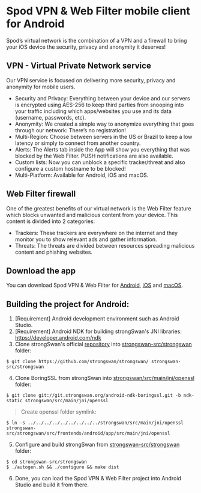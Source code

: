 # Spod VPN & Web Filter mobile client for Android

Spod’s virtual network is the combination of a VPN and a firewall to bring your iOS device the security, privacy and anonymity it deserves!

## VPN - Virtual Private Network service

Our VPN service is focused on delivering more security, privacy and anonymity for mobile users.

* Security and Privacy: Everything between your device and our servers is encrypted using AES-256 to keep third parties from snooping into your traffic including which apps/websites you use and its data (username, passwords, etc).
* Anonymity: We created a simple way to anonymize everything that goes through our network: There’s no registration!
* Multi-Region: Choose between servers in the US or Brazil to keep a low latency or simply to connect from another country.
* Alerts: The Alerts tab inside the App will show you everything that was blocked by the Web Filter. PUSH notifications are also available.
* Custom lists: Now you can unblock a specific tracker/threat and also configure a custom hostname to be blocked!
* Multi-Platform: Available for Android, iOS and macOS.


## Web Filter firewall

One of the greatest benefits of our virtual network is the Web Filter feature which blocks unwanted and malicious content from your device. This content is divided into 2 categories:

- Trackers: These trackers are everywhere on the internet and they monitor you to show relevant ads and gather information.
- Threats: The threats are divided between resources spreading malicious content and phishing websites.

## Download the app
You can download Spod VPN & Web Filter for [Android](http://play.google.com/store/apps/details?id=br.com.spod.spodvpnwebfilter), [iOS](https://itunes.apple.com/app/id1441670465) and [macOS](https://apps.apple.com/us/app/spod-vpn-filtro-web/id1466110599).

## Building the project for Android:

1. [Requirement] Android development environment such as Android Studio.
2. [Requirement] Android NDK for building strongSwan's JNI libraries: https://developer.android.com/ndk
3. Clone strongSwan's official [repository](https://github.com/strongswan/strongswan) into [strongswan-src/strongswan](strongswan-src/) folder:
```shell
$ git clone https://github.com/strongswan/strongswan/ strongswan-src/strongswan
```
4. Clone BoringSSL from strongSwan into [strongswan/src/main/jni/openssl](strongswan/src/main/jni/) folder: 
```shell
$ git clone git://git.strongswan.org/android-ndk-boringssl.git -b ndk-static strongswan/src/main/jni/openssl
```
> Create openssl folder symlink:
```shell
$ ln -s ../../../../../../../../../strongswan/src/main/jni/openssl strongswan-src/strongswan/src/frontends/android/app/src/main/jni/openssl
```
5. Configure and build strongSwan from [strongswan-src/strongswan](strongswan-src/) folder: 
```shell
$ cd strongswan-src/strongswan
$ ./autogen.sh && ./configure && make dist
```
6. Done, you can load the Spod VPN & Web Filter project into Android Studio and build it from there.



